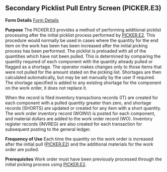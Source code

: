 ## Secondary Picklist Pull Entry Screen (PICKER.E3)
<PageHeader />

**Form Details**
[Form Details](../PICKER-E3-1/README.md)

**Purpose**
The PICKER.E3 provides a method of performing additional picklist processing
after the initial picklist process performed by [PICKER.E2](../PICKER-E2/README.md).
This procedure would normally be used in cases where the quantity for the end
item on the work has been has been increased after the initial picking process
has been performed. The picklist is preloaded with all of the quantities which
have not been pulled. This is determined by comparing the quantity required of
each component with the quantity already pulled or flagged as a shortage. The
operator makes changes only to those items that were not pulled for the amount
stated on the picking list. Shortages are then calculated automatically, but
may be set manually by the user if required. The shortage specified is added
to any existing shortage for the component on the work order, it does not
replace it.

When the record is filed inventory transactions records (IT) are created for
each component with a pulled quantity greater than zero, and shortage records
(SHORTS) are updated or created for any item with a short quantity. The work
order inventory record (WOINV) is posted for each component, and material
dollars are added to the work order record (WO). Inventory register records
(INVREG) are also created for each transaction for subsequent posting to the
general ledger.

**Frequency of Use**
Each time the quantity on the work order is increased after the initial pull
([PICKER.E2](../PICKER-E2/README.md)) and the additional materials for the work order
are pulled.

**Prerequisites**
Work order must have been previously processed through the initial picking
process using [PICKER.E2](../PICKER-E2/README.md).

<badge text= "Version 8.10.57 " vertical="middle" />

<PageFooter />
